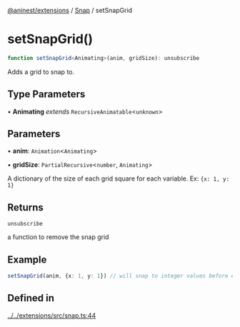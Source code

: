 [@aninest/extensions](../../index.md) / [Snap](../index.md) / setSnapGrid

# setSnapGrid()

```ts
function setSnapGrid<Animating>(anim, gridSize): unsubscribe
```

Adds a grid to snap to.

## Type Parameters

• **Animating** *extends* `RecursiveAnimatable`\<`unknown`\>

## Parameters

• **anim**: `Animation`\<`Animating`\>

• **gridSize**: `PartialRecursive`\<`number`, `Animating`\>

A dictionary of the size of each grid square for each variable. Ex: `{x: 1, y: 1}`

## Returns

`unsubscribe`

a function to remove the snap grid

## Example

```ts
setSnapGrid(anim, {x: 1, y: 1}) // will snap to integer values before ending
```

## Defined in

[../../extensions/src/snap.ts:44](https://github.com/zphrs/aninest/blob/8022a4b034c124b0e4bb28675a7ce9bcdf9da3b9/extensions/src/snap.ts#L44)
